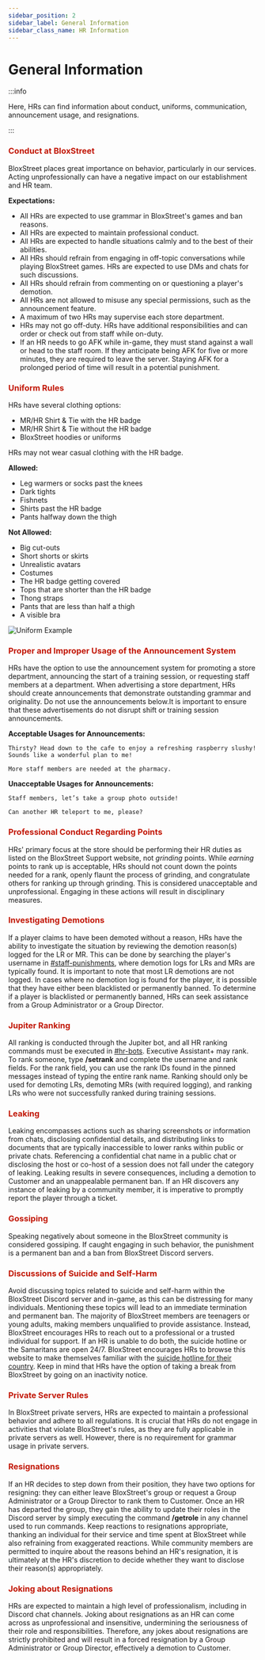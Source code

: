 ```yaml
---
sidebar_position: 2
sidebar_label: General Information
sidebar_class_name: HR Information
---
```


# General Information

:::info

Here, HRs can find information about conduct, uniforms, communication, announcement usage, and resignations.

:::

### <font color="#C21807">Conduct at BloxStreet</font>
BloxStreet places great importance on behavior, particularly in our services. Acting unprofessionally can have a negative impact on our establishment and HR team.

__Expectations:__
- All HRs are expected to use grammar in BloxStreet's games and ban reasons.
- All HRs are expected to maintain professional conduct.
- All HRs are expected to handle situations calmly and to the best of their abilities.
- All HRs should refrain from engaging in off-topic conversations while playing BloxStreet games. HRs are expected to use DMs and chats for such discussions.
- All HRs should refrain from commenting on or questioning a player's demotion.
- All HRs are not allowed to misuse any special permissions, such as the announcement feature.
- A maximum of two HRs may supervise each store department.
- HRs may not go off-duty. HRs have additional responsibilities and can order or check out from staff while on-duty.
- If an HR needs to go AFK while in-game, they must stand against a wall or head to the staff room. If they anticipate being AFK for five or more minutes, they are required to leave the server. Staying AFK for a prolonged period of time will result in a potential punishment.

### <font color="#C21807">Uniform Rules</font>
HRs have several clothing options:
- MR/HR Shirt & Tie with the HR badge
- MR/HR Shirt & Tie without the HR badge 
- BloxStreet hoodies or uniforms

HRs may not wear casual clothing with the HR badge.

__Allowed:__
- Leg warmers or socks past the knees
- Dark tights
- Fishnets
- Shirts past the HR badge
- Pants halfway down the thigh

__Not Allowed:__
- Big cut-outs
- Short shorts or skirts
- Unrealistic avatars
- Costumes
- The HR badge getting covered
- Tops that are shorter than the HR badge
- Thong straps
- Pants that are less than half a thigh
- A visible bra

![Uniform Example](https://i.ibb.co/SwBX4fX/Screenshot-2024-07-27-at-6-38-48-PM.webp)

### <font color="#C21807">Proper and Improper Usage of the Announcement System</font>
HRs have the option to use the announcement system for promoting a store department, announcing the start of a training session, or requesting staff members at a department. When advertising a store department, HRs should create announcements that demonstrate outstanding grammar and originality. Do not use the announcements below.It is important to ensure that these advertisements do not disrupt shift or training session announcements.
  
__Acceptable Usages for Announcements:__

`Thirsty? Head down to the cafe to enjoy a refreshing raspberry slushy! Sounds like a wonderful plan to me!`

`More staff members are needed at the pharmacy.`

__Unacceptable Usages for Announcements:__

`Staff members, let’s take a group photo outside!`

`Can another HR teleport to me, please?`

### <font color="#C21807">Professional Conduct Regarding Points</font>
HRs' primary focus at the store should be performing their HR duties as listed on the BloxStreet Support website, not *grinding* points. While *earning* points to rank up is acceptable, HRs should not count down the points needed for a rank, openly flaunt the process of grinding, and congratulate others for ranking up through grinding. This is considered unacceptable and unprofessional. Engaging in these actions will result in disciplinary measures.

### <font color="#C21807">Investigating Demotions</font>
If a player claims to have been demoted without a reason, HRs have the ability to investigate the situation by reviewing the demotion reason(s) logged for the LR or MR. This can be done by searching the player's username in [#staff-punishments](https://discord.com/channels/323081832071561216/789513615572729877), where demotion logs for LRs and MRs are typically found. It is important to note that most LR demotions are not logged. In cases where no demotion log is found for the player, it is possible that they have either been blacklisted or permanently banned. To determine if a player is blacklisted or permanently banned, HRs can seek assistance from a Group Administrator or a Group Director.

### <font color="#C21807">Jupiter Ranking</font>
All ranking is conducted through the Jupiter bot, and all HR ranking commands must be executed in [#hr-bots](https://discord.com/channels/323081832071561216/919103544978714634). Executive Assistant+ may rank. To rank someone, type **/setrank** and complete the username and rank fields. For the rank field, you can use the rank IDs found in the pinned messages instead of typing the entire rank name. Ranking should only be used for demoting LRs, demoting MRs (with required logging), and ranking LRs who were not successfully ranked during training sessions.

### <font color="#C21807">Leaking</font>
Leaking encompasses actions such as sharing screenshots or information from chats, disclosing confidential details, and distributing links to documents that are typically inaccessible to lower ranks within public or private chats. Referencing a confidential chat name in a public chat or disclosing the host or co-host of a session does not fall under the category of leaking. Leaking results in severe consequences, including a demotion to Customer and an unappealable permanent ban. If an HR discovers any instance of leaking by a community member, it is imperative to promptly report the player through a ticket.

### <font color="#C21807">Gossiping</font>
Speaking negatively about someone in the BloxStreet community is considered gossiping. If caught engaging in such behavior, the punishment is a permanent ban and a ban from BloxStreet Discord servers.

### <font color="#C21807">Discussions of Suicide and Self-Harm</font>
Avoid discussing topics related to suicide and self-harm within the BloxStreet Discord server and in-game, as this can be distressing for many individuals. Mentioning these topics will lead to an immediate termination and permanent ban. The majority of BloxStreet members are teenagers or young adults, making members unqualified to provide assistance. Instead, BloxStreet encourages HRs to reach out to a professional or a trusted individual for support. If an HR is unable to do both, the suicide hotline or the Samaritans are open 24/7. BloxStreet encourages HRs to browse this website to make themselves familiar with the [suicide hotline for their country](https://blog.opencounseling.com/suicide-hotlines/). Keep in mind that HRs have the option of taking a break from BloxStreet by going on an inactivity notice.

### <font color="#C21807">Private Server Rules</font>
In BloxStreet private servers, HRs are expected to maintain a professional behavior and adhere to all regulations. It is crucial that HRs do not engage in activities that violate BloxStreet's rules, as they are fully applicable in private servers as well. However, there is no requirement for grammar usage in private servers. 

### <font color="#C21807">Resignations</font>
If an HR decides to step down from their position, they have two options for resigning: they can either leave BloxStreet's group or request a Group Administrator or a Group Director to rank them to Customer. Once an HR has departed the group, they gain the ability to update their roles in the Discord server by simply executing the command **/getrole** in any channel used to run commands. Keep reactions to resignations appropriate, thanking an individual for their service and time spent at BloxStreet while also refraining from exaggerated reactions. While community members are permitted to inquire about the reasons behind an HR's resignation, it is ultimately at the HR's discretion to decide whether they want to disclose their reason(s) appropriately.

### <font color="#C21807">Joking about Resignations</font>
HRs are expected to maintain a high level of professionalism, including in Discord chat channels. Joking about resignations as an HR can come across as unprofessional and insensitive, undermining the seriousness of their role and responsibilities. Therefore, any jokes about resignations are strictly prohibited and will result in a forced resignation by a Group Administrator or Group Director, effectively a demotion to Customer.
